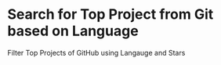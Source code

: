 # Search for Top Project from Git based on Language

Filter Top Projects of GitHub using Langauge and Stars

